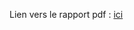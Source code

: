 Lien vers le rapport pdf : [ici](https://docs.google.com/document/d/1hvGlt21fJeJtxSJjK8HmPYvqnisnXq3_1KJYowAdGiI/edit?usp=sharing)
